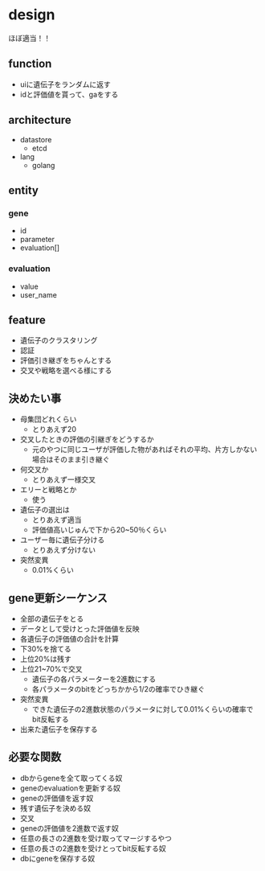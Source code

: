 # design

ほぼ適当！！

## function

- uiに遺伝子をランダムに返す
- idと評価値を貰って、gaをする

## architecture

- datastore
  - etcd
- lang
  - golang

## entity

### gene

- id
- parameter
- evaluation[]

### evaluation

- value
- user_name

## feature

- 遺伝子のクラスタリング
- 認証
- 評価引き継ぎをちゃんとする
- 交叉や戦略を選べる様にする

## 決めたい事

- 母集団どれくらい
  - とりあえず20
- 交叉したときの評価の引継ぎをどうするか
  - 元のやつに同じユーザが評価した物があればそれの平均、片方しかない場合はそのまま引き継ぐ
- 何交叉か
  - とりあえず一様交叉
- エリーと戦略とか
  - 使う
- 遺伝子の選出は
  - とりあえず適当
  - 評価値高いじゅんで下から20~50％くらい
- ユーザー毎に遺伝子分ける
  - とりあえず分けない
- 突然変異
  - 0.01%くらい

## gene更新シーケンス

- 全部の遺伝子をとる
- データとして受けとった評価値を反映
- 各遺伝子の評価値の合計を計算
- 下30%を捨てる
- 上位20%は残す
- 上位21~70%で交叉
  - 遺伝子の各パラメーターを2進数にする
  - 各パラメータのbitをどっちかから1/2の確率でひき継ぐ
- 突然変異
  - できた遺伝子の2進数状態のパラメータに対して0.01%くらいの確率でbit反転する
- 出来た遺伝子を保存する

## 必要な関数

- dbからgeneを全て取ってくる奴
- geneのevaluationを更新する奴
- geneの評価値を返す奴
- 残す遺伝子を決める奴
- 交叉
- geneの評価値を2進数で返す奴
- 任意の長さの2進数を受け取ってマージするやつ
- 任意の長さの2進数を受けとってbit反転する奴
- dbにgeneを保存する奴
